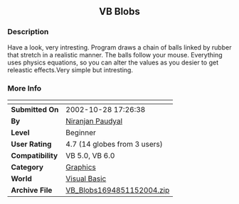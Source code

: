 ﻿<div align="center">

## VB Blobs


</div>

### Description

Have a look, very intresting. Program draws a chain of balls linked by rubber that stretch in a realistic manner. The balls follow your mouse. Everything uses physics equations, so you can alter the values as you desier to get releastic effects.Very simple but intresting.
 
### More Info
 


<span>             |<span>
---                |---
**Submitted On**   |2002-10-28 17:26:38
**By**             |[Niranjan Paudyal](https://github.com/Planet-Source-Code/PSCIndex/blob/master/ByAuthor/niranjan-paudyal.md)
**Level**          |Beginner
**User Rating**    |4.7 (14 globes from 3 users)
**Compatibility**  |VB 5\.0, VB 6\.0
**Category**       |[Graphics](https://github.com/Planet-Source-Code/PSCIndex/blob/master/ByCategory/graphics__1-46.md)
**World**          |[Visual Basic](https://github.com/Planet-Source-Code/PSCIndex/blob/master/ByWorld/visual-basic.md)
**Archive File**   |[VB\_Blobs1694851152004\.zip](https://github.com/Planet-Source-Code/niranjan-paudyal-vb-blobs__1-51033/archive/master.zip)








